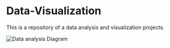 # Data-Visualization
This is a repository of a data analysis and visualization projects.


![Data analysis Diagram](./docs/udmey.png)
